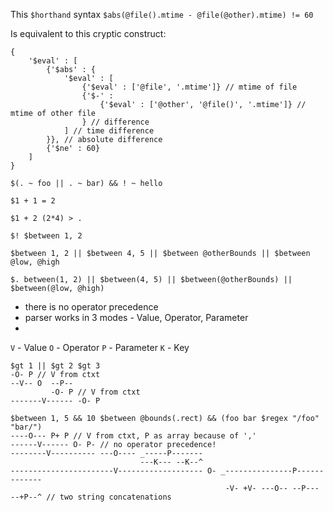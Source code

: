 This `$horthand` syntax
`$abs(@file().mtime - @file(@other).mtime) != 60`

Is equivalent to this cryptic construct:
```
{
    '$eval' : [
        {'$abs' : {
            '$eval' : [
                {'$eval' : ['@file', '.mtime']} // mtime of file
                {'$-' : 
                    {'$eval' : ['@other', '@file()', '.mtime']} // mtime of other file
                } // difference
            ] // time difference
        }}, // absolute difference
        {'$ne' : 60}
    ]
}
```


`$(. ~ foo || . ~ bar) && ! ~ hello`

`$1 + 1 = 2`

`$1 + 2 (2*4) > .`

`$! $between 1, 2`

`$between 1, 2 || $between 4, 5 || $between @otherBounds || $between @low, @high`




`$. between(1, 2) || $between(4, 5) || $between(@otherBounds) || $between(@low, @high)`


* there is no operator precedence
* parser works in 3 modes - Value, Operator, Parameter
* 

`V` - Value
`O` - Operator
`P` - Parameter
`K` - Key

```
$gt 1 || $gt 2 $gt 3
-O- P // V from ctxt
--V-- O  --P-- 
         -O- P // V from ctxt
-------V------ -O- P         
```

```
$between 1, 5 && 10 $between @bounds(.rect) && (foo bar $regex "/foo" "bar/")
----O--- P+ P // V from ctxt, P as array because of ','
------V------ O- P- // no operator precedence!
--------V---------- ---O---- _-----P-------  
                             ---K--- --K--^
-----------------------V------------------- O- _---------------P-------------
                                                -V- +V- ---O-- --P--- --+P--^ // two string concatenations
```


